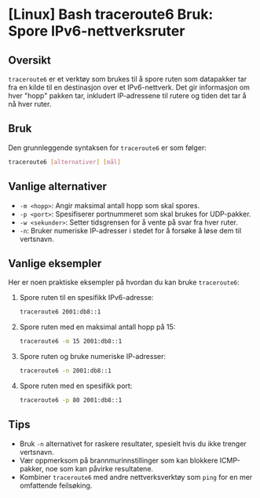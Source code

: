 # [Linux] Bash traceroute6 Bruk: Spore IPv6-nettverksruter

## Oversikt
`traceroute6` er et verktøy som brukes til å spore ruten som datapakker tar fra en kilde til en destinasjon over et IPv6-nettverk. Det gir informasjon om hver "hopp" pakken tar, inkludert IP-adressene til rutere og tiden det tar å nå hver ruter.

## Bruk
Den grunnleggende syntaksen for `traceroute6` er som følger:

```bash
traceroute6 [alternativer] [mål]
```

## Vanlige alternativer
- `-m <hopp>`: Angir maksimal antall hopp som skal spores.
- `-p <port>`: Spesifiserer portnummeret som skal brukes for UDP-pakker.
- `-w <sekunder>`: Setter tidsgrensen for å vente på svar fra hver ruter.
- `-n`: Bruker numeriske IP-adresser i stedet for å forsøke å løse dem til vertsnavn.

## Vanlige eksempler
Her er noen praktiske eksempler på hvordan du kan bruke `traceroute6`:

1. Spore ruten til en spesifikk IPv6-adresse:
   ```bash
   traceroute6 2001:db8::1
   ```

2. Spore ruten med en maksimal antall hopp på 15:
   ```bash
   traceroute6 -m 15 2001:db8::1
   ```

3. Spore ruten og bruke numeriske IP-adresser:
   ```bash
   traceroute6 -n 2001:db8::1
   ```

4. Spore ruten med en spesifikk port:
   ```bash
   traceroute6 -p 80 2001:db8::1
   ```

## Tips
- Bruk `-n` alternativet for raskere resultater, spesielt hvis du ikke trenger vertsnavn.
- Vær oppmerksom på brannmurinnstillinger som kan blokkere ICMP-pakker, noe som kan påvirke resultatene.
- Kombiner `traceroute6` med andre nettverksverktøy som `ping` for en mer omfattende feilsøking.